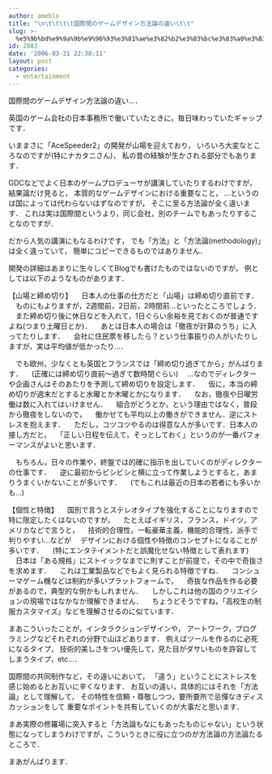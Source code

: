 ```yaml
---
author: ameblo
title: "\n\t\t\t\t国際間のゲームデザイン方法論の違い\t\t"
slug: >-
  %e5%9b%bd%e9%9a%9b%e9%96%93%e3%81%ae%e3%82%b2%e3%83%bc%e3%83%a0%e3%83%87%e3%82%b6%e3%82%a4%e3%83%b3%e6%96%b9%e6%b3%95%e8%ab%96%e3%81%ae%e9%81%95%e3%81%84
id: 2883
date: '2006-03-31 22:38:11'
layout: post
categories:
  - entertainment
---
```


国際間のゲームデザイン方法論の違い…．

英国のゲーム会社の日本事務所で働いていたときに，毎日味わっていたギャップです．

いままさに「AceSpeeder2」の開発が山場を迎えており， いろいろ大変なところなのですが(特にナカタニさん)， 私の昔の経験が生かされる部分でもあります．

GDCなどでよく日本のゲームプロデューサが講演していたりするわけですが， 結果論だけ見ると， 本質的なゲームデザインにおける重要なこと， …というのは国によっては代わらないはずなのですが， そこに至る方法論が全く違います． これは実は国際間というより，同じ会社，別のチームでもあったりすることなのですが．

だから人気の講演にもなるわけです， でも「方法」と「方法論(methodology)」は全く違っていて， 簡単にコピーできるものではありません．

開発の詳細はあまりに生々しくてBlogでも書けたものではないのですが， 例としては以下のようなものがあります．

【山場と締め切り】 　日本人の仕事の仕方だと「山場」は締め切り直前です． 　ものにもよりますが，2週間前，2日前，2時間前…といったところでしょう． 　また締め切り後に休日などを入れて，1日ぐらい余裕を見ておくのが普通ですよね(つまり土曜日とか)． 　あとは日本人の場合は「徹夜が計算のうち」に入ってたりします． 　会社に住民票を移したら？という仕事振りの人がいたりしますが，実は平均値が低かったり…．

　でも欧州，少なくとも英国とフランスでは「締め切り過ぎてから」がんばります． 　(正確には締め切り直前～過ぎて数時間ぐらい) 　…なのでディレクターや企画さんはそのあたりを予測して締め切りを設定します． 　仮に，本当の締め切りが週末だとすると水曜とか木曜とかになります． 　なお，徹夜や日曜労働は数に入れてはいけません． 　組合がどうとか，という理由ではなく，普段から徹夜をしないので， 　働かせても平均以上の働きができません．逆にストレスを抱えます． 　ただし，コツコツやるのは得意な人が多いです．日本人の接し方だと， 　「正しい日程を伝えて，そっとしておく」というのが一番パフォーマンスがよいと思います．

　もちろん，日々の作業や，終盤では的確に指示を出していくのがディレクターの仕事です． 　逆に最初からビシビシと横に立って作業しようとすると，あまりうまくいかないことが多いです． 　(でもこれは最近の日本の若者にも多いかも…)

【個性と特徴】 　国別で言うとステレオタイプを強化することになりますので特に限定したくはないのですが， 　たとえばイギリス，フランス，ドイツ，アメリカなどで言うと， 　技術的合理性，一転豪華主義，機能的合理性，派手で判りやすい…などが 　デザインにおける個性や特徴のコンセプトになることが多いです． 　(特にエンタテイメントだと誤魔化せない特徴として表れます) 　日本は「ある規格」にストイックなまでに則すことが前提で，その中で奇抜さを求めます． 　これは工業製品などでもよく見られる特徴ですね． 　コンシューマゲーム機などは制約が多いプラットフォームで， 　奇抜な作品を作る必要があるので，典型的な例かもしれません． 　しかしこれは他の国のクリエイションの現場ではなかなか理解できません． 　ちょうどそうですね，「高校生の制服カスタマイズ」などを理解させるのに似ています．

まあこういったことが，インタラクションデザインや， アートワーク，プログラミングなどそれぞれの分野で山ほどあります． 例えばツールを作るのに必死になるタイプ， 技術的美しさをつい優先して，見た目がダサいものを許容してしまうタイプ，etc...．

国際間の共同制作など，その違いにおいて， 「違う」ということにストレスを感じ始めるとお互いに辛くなります． お互いの違い，具体的にはそれを「方法論」として理解して， その特性を信頼・尊敬しつつ，要所要所で忌憚なきディスカッションをして 重要なポイントを共有していくのが大事だと思います．

まあ実際の修羅場に突入すると「方法論もなにもあったものじゃない」という状態になってしまうわけですが，こういうときに役に立つのが方法論の方法論たるところで．

まあがんばります．